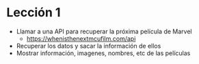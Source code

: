 # Lección 1
 - Llamar a una API para recuperar la próxima película de Marvel
	 - https://whenisthenextmcufilm.com/api
 - Recuperar los datos y sacar la información de ellos
 - Mostrar información, imagenes, nombres, etc de las películas
